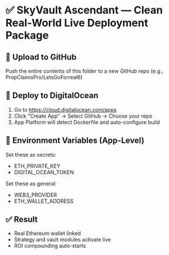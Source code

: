 # ✅ SkyVault Ascendant — Clean Real-World Live Deployment Package

## 🔧 Upload to GitHub
Push the entire contents of this folder to a new GitHub repo (e.g., PropClaimsPro/LetsGoForreal6)

## 🚀 Deploy to DigitalOcean
1. Go to https://cloud.digitalocean.com/apps
2. Click "Create App" → Select GitHub → Choose your repo
3. App Platform will detect Dockerfile and auto-configure build

## 🧪 Environment Variables (App-Level)
Set these as secrets:
- ETH_PRIVATE_KEY
- DIGITAL_OCEAN_TOKEN

Set these as general:
- WEB3_PROVIDER
- ETH_WALLET_ADDRESS

## ✅ Result
- Real Ethereum wallet linked
- Strategy and vault modules activate live
- ROI compounding auto-starts